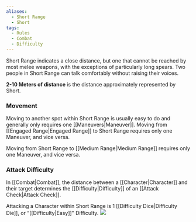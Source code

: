 ```yaml
---
aliases:
  - Short Range
  - Short
tags:
  - Rules
  - Combat
  - Difficulty
---
```

Short Range indicates a close distance, but one that cannot be reached by most melee weapons, with the exceptions of particularly long spears. Two people in Short Range can talk comfortably without raising their voices.

**2-10 Meters of distance** is the distance approximately represented by Short.

### Movement
Moving to another spot within Short Range is usually easy to do and generally only requires one [[Maneuvers|Maneuver]]. Moving from [[Engaged Range|Engaged Range]] to Short Range requires only one Maneuver, and vice versa.

Moving from Short Range to [[Medium Range|Medium Range]] requires only one Maneuver, and vice versa.

### Attack Difficulty
In [[Combat|Combat]], the distance between a [[Character|Character]] and their target determines the [[Difficulty|Difficulty]] of an [[Attack Check|Attack Check]].

Attacking a Character within Short Range is 1 [[Difficulty Dice|Difficulty Die]], or “[[Difficulty|Easy]]" Difficulty.
![](https://i.imgur.com/czQ7j3h.png)
